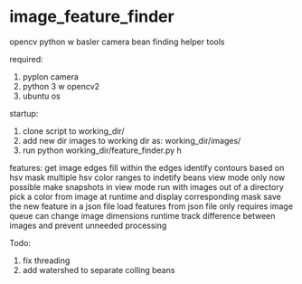 # image_feature_finder
opencv python w basler camera bean finding helper tools

required:
1. pyplon camera
2. python 3 w opencv2
3. ubuntu os

startup:
1. clone script to working_dir/
2. add new dir images to working dir as: working_dir/images/
3. run python working_dir/feature_finder.py h


features:
get image edges
fill within the edges
identify contours based on hsv mask
multiple hsv color ranges to indetify beans
view mode only now possible
make snapshots in view mode
run with images out of a directory
pick a color from image at runtime and display corresponding mask
save the new feature in a json file
load features from json file
only requires image queue
can change image dimensions runtime
track difference between images and prevent unneeded processing


Todo:
 
1. fix threading
2. add watershed to separate colling beans
